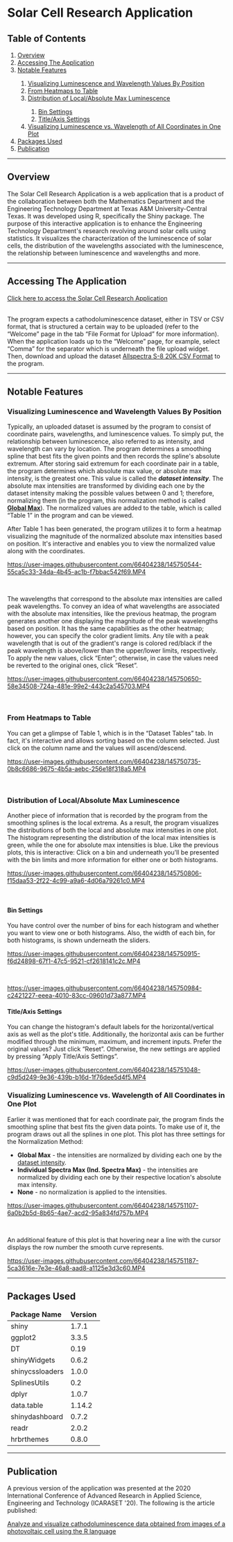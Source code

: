 <h1>Solar Cell Research Application</h1>

<h2>Table of Contents</h2>
<ol>
    <li><a href="#overview">Overview</a></li>
    <li><a href="#access">Accessing The Application</a></li>
    <li><a href="#features">Notable Features</a></li>
    <ol>
        <li><a href="#heatmaps-demo">Visualizing Luminescence and Wavelength Values By Position</a></li>
        <li><a href="#table-1-demo">From Heatmaps to Table</a></li>
        <li><a href="#hist-demo">Distribution of Local/Absolute Max Luminescence</a></li>
        <ol>
            <li><a href="#hist-bin-demo">Bin Settings</a></li>
            <li><a href="#hist-titles-axis-demo">Title/Axis Settings</a></li>
        </ol>
        <li><a href="#spline-demo">Visualizing Luminescence vs. Wavelength of All Coordinates in One Plot</a></li>
    </ol>
    <li><a href="#packages">Packages Used</a></li>
    <li><a href="#publication">Publication</a></li>
</ol>
<hr>
<h2 id="overview">Overview</h2>
<p>The Solar Cell Research Application is a web application that is a product of the collaboration between both the Mathematics Department and the Engineering Technology Department at Texas A&M University-Central Texas. It was developed using R, specifically the Shiny package. The purpose of this interactive application is to enhance the Engineering Technology Department's research revolving around solar cells using statistics. It visualizes the characterization of the luminescence of solar cells, the distribution of the wavelengths associated with the luminescence, the relationship between luminescence and wavelengths and more.</p>
<hr>

<h2 id="access">Accessing The Application</h2>
<a href="https://sulley.shinyapps.io/Solar_Cell_Research_App/?_ga=2.34748321.1013140324.1636509877-133858401.1636509877" target="_blank">Click here to access the Solar Cell Research Application</a>
<br />
<br />
<p>The program expects a cathodoluminescence dataset, either in TSV or CSV format, that is structured a certain way to be uploaded (refer to the “Welcome” page in the tab “File Format for Upload” for more information). When the application loads up to the “Welcome” page, for example, select “Comma” for the separator which is underneath the file upload widget. Then, download and upload the dataset <a href="./Example-Datasets/Allspectra S-8 20K CSV Format.csv">Allspectra S-8 20K CSV Format</a> to the program.</p>
<hr>

<h2 id="features">Notable Features</h2>
<!--Heatmaps Demonstration-->
<h3 id="heatmaps-demo">Visualizing Luminescence and Wavelength Values By Position</h3>
<p>Typically, an uploaded dataset is assumed by the program to consist of coordinate pairs, wavelengths, and luminescence values. To simply put, the relationship between luminescence, also referred to as intensity, and wavelength can vary by location. The program determines a smoothing spline that best fits the given points and then records the spline's absolute extremum. After storing said extremum for each coordinate pair in a table, the program determines which absolute max value, or absolute max intensity, is the greatest one. This value is called the <i><strong id="dataset-int">dataset intensity</strong></i>. The absolute max intensities are transformed by dividing each one by the dataset intensity making the possible values between 0 and 1; therefore, normalizing them (in the program, this normalization method is called <a href="#global-max"><strong>Global Max</strong></a>). The normalized values are added to the table, which is called “Table 1” in the program and can be viewed.</p>
<p>After Table 1 has been generated, the program utilizes it to form a heatmap visualizing the magnitude of the normalized absolute max intensities based on position. It's interactive and enables you to view the normalized value along with the coordinates.</p>

https://user-images.githubusercontent.com/66404238/145750544-55ca5c33-34da-4b45-ac1b-f7bbac542f69.MP4

<br />
<p>The wavelengths that correspond to the absolute max intensities are called peak wavelengths. To convey an idea of what wavelengths are associated with the absolute max intensities, like the previous heatmap, the program generates another one displaying the magnitude of the peak wavelengths based on position. It has the same capabilities as the other heatmap; however, you can specify the color gradient limits. Any tile with a peak wavelength that is out of the gradient's range is colored red/black if the peak wavelength is above/lower than the upper/lower limits, respectively. To apply the new values, click “Enter”; otherwise, in case the values need be reverted to the original ones, click “Reset”.</p>

https://user-images.githubusercontent.com/66404238/145750650-58e34508-724a-481e-99e2-443c2a545703.MP4

<br />


<!--Table 1 Demonstration-->
<h3 id="table-1-demo">From Heatmaps to Table</h3>
<p>You can get a glimpse of Table 1, which is in the “Dataset Tables” tab. In fact, it's interactive and allows sorting based on the column selected. Just click on the column name and the values will ascend/descend.</p>

https://user-images.githubusercontent.com/66404238/145750735-0b8c6686-9675-4b5a-aebc-256e18f318a5.MP4

<br />

<!--Local/Absolute Max Histogram Demonstration-->
<h3 id="hist-demo">Distribution of Local/Absolute Max Luminescence</h3>
<p>Another piece of information that is recorded by the program from the smoothing splines is the local extrema. As a result, the program visualizes the distributions of both the local and absolute max intensities in one plot. The histogram representing the distribution of the local max intensities is green, while the one for absolute max intensities is blue. Like the previous plots, this is interactive: Click on a bin and underneath you'll be presented with the bin limits and more information for either one or both histograms.</p>

https://user-images.githubusercontent.com/66404238/145750806-f15daa53-2f22-4c99-a9a6-4d06a79261c0.MP4

<br />

<!--Bin Settings Demonstration-->
<h4 id="hist-bin-demo">Bin Settings</h4>
<p>You have control over the number of bins for each histogram and whether you want to view one or both histograms. Also, the width of each bin, for both histograms, is shown underneath the sliders.</p>

https://user-images.githubusercontent.com/66404238/145750915-f6d24898-67f1-47c5-9521-cf2618141c2c.MP4

<br />

https://user-images.githubusercontent.com/66404238/145750984-c2421227-eeea-4010-83cc-09601d73a877.MP4


<!--Title/Axis Settings Demonstration-->
<h4 id="hist-titles-axis-demo">Title/Axis Settings</h4>
<p>You can change the histogram's default labels for the horizontal/vertical axis as well as the plot's title. Additionally, the horizontal axis can be further modified through the minimum, maximum, and increment inputs. Prefer the original values? Just click “Reset”. Otherwise, the new settings are applied by pressing “Apply Title/Axis Settings”.</p>

https://user-images.githubusercontent.com/66404238/145751048-c9d5d249-9e36-439b-b16d-1f76dee5d4f5.MP4

<!--Smoothing Spline Demonstration-->
<h3 id="spline-demo">Visualizing Luminescence vs. Wavelength of All Coordinates in One Plot</h3>
<p>Earlier it was mentioned that for each coordinate pair, the program finds the smoothing spline that best fits the given data points. To make use of it, the program draws out all the splines in one plot. This plot has three settings for the Normalization Method:</p>
<ul>
    <li><strong id="global-max">Global Max</strong> - the intensities are normalized by dividing each one by the <a href="#dataset-int">dataset intensity</a>.</li>
    <li><strong>Individual Spectra Max (Ind. Spectra Max)</strong> - the intensities are normalized by dividing each one by their respective location's absolute max intensity.</li>
    <li><strong>None</strong> - no normalization is applied to the intensities.</li>
</ul>

https://user-images.githubusercontent.com/66404238/145751107-6a0b2b5d-8b65-4ae7-acd2-95a834fd757b.MP4

<br />
<p>An additional feature of this plot is that hovering near a line with the cursor displays the row number the smooth curve represents.</p>

https://user-images.githubusercontent.com/66404238/145751187-5ca3616e-7e3e-46a8-aad8-a1125e3d3c60.MP4

<hr>

<h2 id="packages">Packages Used</h2>
<table>
    <thead>
        <tr>
            <td><strong>Package Name</strong></td>
            <td><strong>Version</strong></td>
        </tr>
    </thead>
    <tbody>
        <tr>
            <td>shiny</td>
            <td>1.7.1</td>
        </tr>
        <tr>
            <td>ggplot2</td>
            <td>3.3.5</td>
        </tr>
        <tr>
            <td>DT</td>
            <td>0.19</td>
        </tr>
        <tr>
            <td>shinyWidgets</td>
            <td>0.6.2</td>
        </tr>
        <tr>
            <td>shinycssloaders</td>
            <td>1.0.0</td>
        </tr>
        <tr>
            <td>SplinesUtils</td>
            <td>0.2</td>
        </tr>
        <tr>
            <td>dplyr</td>
            <td>1.0.7</td>
        </tr>
        <tr>
            <td>data.table</td>
            <td>1.14.2</td>
        </tr>
        <tr>
            <td>shinydashboard</td>
            <td>0.7.2</td>
        </tr>
        <tr>
            <td>readr</td>
            <td>2.0.2</td>
        </tr>
        <tr>
            <td>hrbrthemes</td>
            <td>0.8.0</td>
        </tr>
    </tbody>
</table>
<hr>

<h2 id="publication">Publication</h2>
<p>A previous version of the application was presented at the 2020 International Conference of Advanced Research in Applied Science, Engineering and Technology (ICARASET '20). The following is the article published:</p>
<p><a href="http://ibii-us.org/Journals/JESD/V4N1/Publish/N4V1_3.pdf">Analyze and visualize cathodoluminescence data obtained from images of a photovoltaic cell using the R language</a></p>
